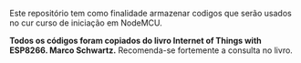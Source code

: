 Este repositório tem como finalidade armazenar codigos que serão usados no cur
curso de iniciação em NodeMCU.

**Todos os códigos foram copiados do livro Internet of Things with ESP8266.
Marco Schwartz.**
Recomenda-se fortemente a consulta no livro.
